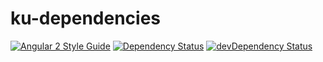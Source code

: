 # ku-dependencies
[![Angular 2 Style Guide](https://mgechev.github.io/angular2-style-guide/images/badge.svg)](https://angular.io/styleguide)
[![Dependency Status](https://david-dm.org/garandam/ku-dependencies.svg)](https://david-dm.org/garandam/ku-dependencies)
[![devDependency Status](https://david-dm.org/garandam/ku-dependencies/dev-status.svg)](https://david-dm.org/garandam/ku-dependencies#info=devDependencies)